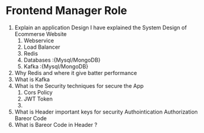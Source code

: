 # Frontend Manager Role

1. Explain an application Design 
    I have explained the System Design of Ecommerse Website 
    1. Webservice 
    2. Load Balancer 
    3. Redis
    4. Databases :{Mysql/MongoDB}
    5. Kafka :{Mysql/MongoDB}
2. Why Redis and where it give batter performance 
3. What is Kafka 
4. What is the Security techniques for secure the App 
    1. Cors Policy
    2. JWT Token 
    3. 
5. What is Header important keys for security 
    Authointication
    Authorization 
    Bareor Code 
6. What is Bareor Code in Header ?


